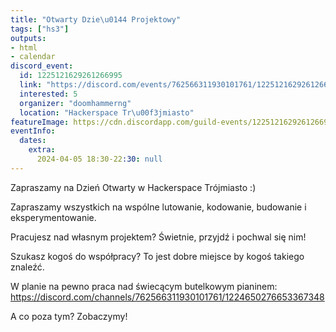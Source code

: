 ```yaml
---
title: "Otwarty Dzie\u0144 Projektowy"
tags: ["hs3"]
outputs:
- html
- calendar
discord_event:
  id: 1225121629261266995
  link: "https://discord.com/events/762566311930101761/1225121629261266995"
  interested: 5
  organizer: "doomhammerng"
  location: "Hackerspace Tr\u00f3jmiasto"
featureImage: https://cdn.discordapp.com/guild-events/1225121629261266995/2c740e69db23f652a316930e9790faf9.png?size=1024
eventInfo:
  dates:
    extra:
      2024-04-05 18:30-22:30: null
---
```

Zapraszamy na Dzień Otwarty w Hackerspace Trójmiasto :)

Zapraszamy wszystkich na wspólne lutowanie, kodowanie, budowanie i eksperymentowanie.

Pracujesz nad własnym projektem? Świetnie, przyjdź i pochwal się nim!

Szukasz kogoś do współpracy? To jest dobre miejsce by kogoś takiego znaleźć.

W planie na pewno praca nad świecącym butelkowym pianinem: https://discord.com/channels/762566311930101761/1224650276653367348

A co poza tym? Zobaczymy!
